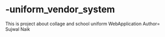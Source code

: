 # -uniform_vendor_system
This is project about collage and school uniform WebApplication
Author= Sujwal Naik
